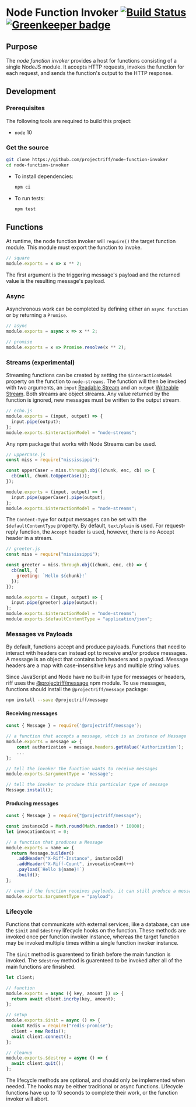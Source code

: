 # Node Function Invoker [![Build Status](https://travis-ci.org/projectriff/node-function-invoker.svg?branch=master)](https://travis-ci.org/projectriff/node-function-invoker) [![Greenkeeper badge](https://badges.greenkeeper.io/projectriff/node-function-invoker.svg)](https://greenkeeper.io/)

## Purpose

The _node function invoker_ provides a host for functions consisting of a single NodeJS module.
It accepts HTTP requests, invokes the function for each request, and sends the function's output to the HTTP response.

## Development

### Prerequisites

The following tools are required to build this project:

- `node` 10

### Get the source

```sh
git clone https://github.com/projectriff/node-function-invoker
cd node-function-invoker
```

- To install dependencies:

  ```sh
  npm ci
  ```

- To run tests:
  ```sh
  npm test
  ```

## Functions

At runtime, the node function invoker will `require()` the target function module.
This module must export the function to invoke.

```js
// square
module.exports = x => x ** 2;
```

The first argument is the triggering message's payload and the returned value is the resulting message's payload.

### Async

Asynchronous work can be completed by defining either an `async function` or by returning a `Promise`.

```js
// async
module.exports = async x => x ** 2;

// promise
module.exports = x => Promise.resolve(x ** 2);
```

### Streams (experimental)

Streaming functions can be created by setting the `$interactionModel` property on the function to `node-streams`.
The function will then be invoked with two arguments, an `input` [Readable Stream](https://nodejs.org/dist/latest-v8.x/docs/api/stream.html#stream_class_stream_readable) and an `output` [Writeable Stream](https://nodejs.org/dist/latest-v8.x/docs/api/stream.html#stream_class_stream_writable).
Both streams are object streams. Any value returned by the function is ignored, new messages must be written to the output stream.

```js
// echo.js
module.exports = (input, output) => {
  input.pipe(output);
};
module.exports.$interactionModel = "node-streams";
```

Any npm package that works with Node Streams can be used.

```js
// upperCase.js
const miss = require("mississippi");

const upperCaser = miss.through.obj((chunk, enc, cb) => {
  cb(null, chunk.toUpperCase());
});

module.exports = (input, output) => {
  input.pipe(upperCaser).pipe(output);
};
module.exports.$interactionModel = "node-streams";
```

The `Content-Type` for output messages can be set with the `$defaultContentType` property. By default, `text/plain` is used. For request-reply function, the `Accept` header is used, however, there is no Accept header in a stream.

```js
// greeter.js
const miss = require("mississippi");

const greeter = miss.through.obj((chunk, enc, cb) => {
  cb(null, {
    greeting: `Hello ${chunk}!`
  });
});

module.exports = (input, output) => {
  input.pipe(greeter).pipe(output);
};
module.exports.$interactionModel = "node-streams";
module.exports.$defaultContentType = "application/json";
```

### Messages vs Payloads

By default, functions accept and produce payloads. Functions that need to interact with headers can instead opt to receive and/or produce messages. A message is an object that contains both headers and a payload. Message headers are a map with case-insensitive keys and multiple string values.

Since JavaScript and Node have no built-in type for messages or headers, riff uses the [@projectriff/message](https://github.com/projectriff/node-message/) npm module. To use messages, functions should install the `@projectriff/message` package:

```bash
npm install --save @projectriff/message
```

#### Receiving messages

```js
const { Message } = require('@projectriff/message');

// a function that accepts a message, which is an instance of Message
module.exports = message => {
    const authorization = message.headers.getValue('Authorization');
    ...
};

// tell the invoker the function wants to receive messages
module.exports.$argumentType = 'message';

// tell the invoker to produce this particular type of message
Message.install();
```

#### Producing messages

```js
const { Message } = require("@projectriff/message");

const instanceId = Math.round(Math.random() * 10000);
let invocationCount = 0;

// a function that produces a Message
module.exports = name => {
  return Message.builder()
    .addHeader("X-Riff-Instance", instanceId)
    .addHeader("X-Riff-Count", invocationCount++)
    .payload(`Hello ${name}!`)
    .build();
};

// even if the function receives payloads, it can still produce a message
module.exports.$argumentType = "payload";
```

### Lifecycle

Functions that communicate with external services, like a database, can use the `$init` and `$destroy` lifecycle hooks on the function.
These methods are invoked once per function invoker instance, whereas the target function may be invoked multiple times within a single function invoker instance.

The `$init` method is guarenteed to finish before the main function is invoked.
The `$destroy` method is guarenteed to be invoked after all of the main functions are finsished.

```js
let client;

// function
module.exports = async ({ key, amount }) => {
  return await client.incrby(key, amount);
};

// setup
module.exports.$init = async () => {
  const Redis = require("redis-promise");
  client = new Redis();
  await client.connect();
};

// cleanup
module.exports.$destroy = async () => {
  await client.quit();
};
```

The lifecycle methods are optional, and should only be implemented when needed.
The hooks may be either traditional or async functions.
Lifecycle functions have up to 10 seconds to complete their work, or the function invoker will abort.
